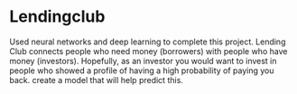 # Lendingclub
Used neural networks and deep learning to complete this project. Lending Club connects people who need money (borrowers) with people who have money (investors). Hopefully, as an investor you would want to invest in people who showed a profile of having a high probability of paying you back. create a model that will help predict this.
